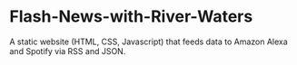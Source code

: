 # Flash-News-with-River-Waters
A static website (HTML, CSS, Javascript) that feeds data to Amazon Alexa and Spotify via RSS and JSON.

